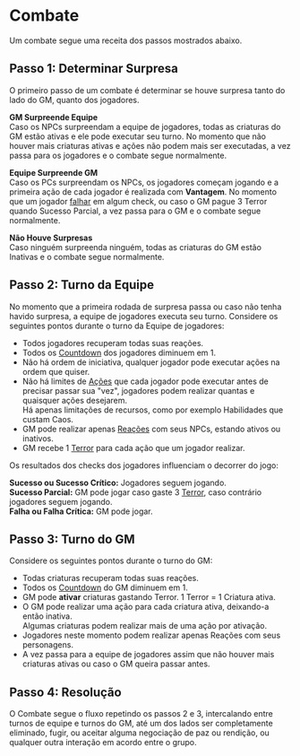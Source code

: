 # Combate

Um combate segue uma receita dos passos mostrados abaixo.

## Passo 1: Determinar Surpresa
O primeiro passo de um combate é determinar se houve surpresa tanto do lado do GM, quanto dos jogadores.

**GM Surpreende Equipe**  
Caso os NPCs surpreendam a equipe de jogadores, todas as criaturas do GM estão ativas e ele pode executar seu turno. No momento que não houver mais criaturas ativas e ações não podem mais ser executadas, a vez passa para os jogadores e o combate segue normalmente.  

**Equipe Surpreende GM**  
Caso os PCs surpreendam os NPCs, os jogadores começam jogando e a primeira ação de cada jogador é realizada com **Vantagem**. No momento que um jogador <ins>falhar</ins> em algum check, ou caso o GM pague 3 Terror quando Sucesso Parcial, a vez passa para o GM e o combate segue normalmente.  

**Não Houve Surpresas**  
Caso ninguém surpreenda ninguém, todas as criaturas do GM estão Inativas e o combate segue normalmente.

## Passo 2: Turno da Equipe
No momento que a primeira rodada de surpresa passa ou caso não tenha havido surpresa, a equipe de jogadores executa seu turno. Considere os seguintes pontos durante o turno da Equipe de jogadores:

- Todos jogadores recuperam todas suas reações.
- Todos os [Countdown]() dos jogadores diminuem em 1.
- Não há ordem de iniciativa, qualquer jogador pode executar ações na ordem que quiser.
- Não há limites de [Ações]() que cada jogador pode executar antes de precisar passar sua "vez", jogadores podem realizar quantas e quaisquer ações desejarem.  
  Há apenas limitações de recursos, como por exemplo Habilidades que custam Caos.  
- GM pode realizar apenas [Reações]() com seus NPCs, estando ativos ou inativos.
- GM recebe 1 [Terror]() para cada ação que um jogador realizar.

Os resultados dos checks dos jogadores influenciam o decorrer do jogo:

**Sucesso ou Sucesso Crítico:** Jogadores seguem jogando.   
**Sucesso Parcial:** GM pode jogar caso gaste 3 [Terror](), caso contrário jogadores seguem jogando.  
**Falha ou Falha Crítica:** GM pode jogar.  

## Passo 3: Turno do GM
Considere os seguintes pontos durante o turno do GM:

- Todas criaturas recuperam todas suas reações.
- Todos os [Countdown]() do GM diminuem em 1.
- GM pode **ativar** criaturas gastando Terror. 1 Terror = 1 Criatura ativa.
- O GM pode realizar uma ação para cada criatura ativa, deixando-a então inativa.  
  Algumas criaturas podem realizar mais de uma ação por ativação.
- Jogadores neste momento podem realizar apenas Reações com seus personagens.
- A vez passa para a equipe de jogadores assim que não houver mais criaturas ativas ou caso o GM queira passar antes.

## Passo 4: Resolução
O Combate segue o fluxo repetindo os passos 2 e 3, intercalando entre turnos de equipe e turnos do GM, até um dos lados ser completamente eliminado, fugir, ou aceitar alguma negociação de paz ou rendição, ou qualquer outra interação em acordo entre o grupo.